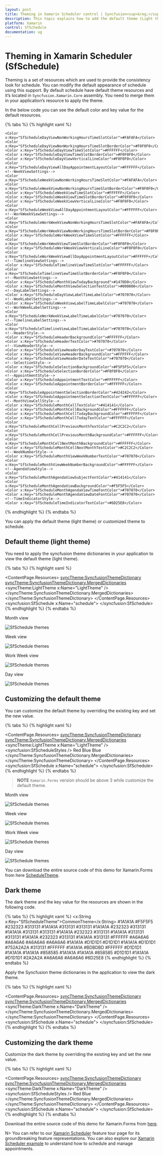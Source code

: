 ```yaml
---
layout: post
title: Theming in Xamarin Scheduler control | Syncfusion<sup>&reg;</sup>
description: This topic explains how to add the default theme (Light theme), Dark theme, and its customization in the schedule.
platform: Xamarin
control: SfSchedule
documentation: ug
---
```


# Theming in Xamarin Scheduler (SfSchedule)

Theming is a set of resources which are used to provide the consistency look for schedule.
You can modify the default appearance of schedule using this support. By default schedule have default theme resources and it’s located in `Syncfusion.Xamarin.Core` assembly. You need to merge them in your application’s resource to apply the theme.

In the below code you can see the default color and key value for the default resources.

{% tabs %}
{% highlight xaml %}
<!--DayViewSettings-->
    <Color x:Key="SfScheduleDayViewNonWorkingHoursTimeSlotColor">#FAFAFA</Color>
    <Color x:Key="SfScheduleDayViewNonWorkingHoursTimeSlotBorderColor">#F0F0F0</Color>
    <Color x:Key="SfScheduleDayViewTimeSlotColor">#FFFFFF</Color>
    <Color x:Key="SfScheduleDayViewTimeSlotBorderColor">#F0F0F0</Color>
    <Color x:Key="SfScheduleDayViewVerticalLineColor">#F0F0F0</Color>
    <Color x:Key="SfScheduleDayViewAllDayAppointmentLayoutColor">#FFFFFF</Color>
    <!--WeekViewSettings-->
    <Color x:Key="SfScheduleWeekViewNonWorkingHoursTimeSlotColor">#FAFAFA</Color>
    <Color x:Key="SfScheduleWeekViewNonWorkingHoursTimeSlotBorderColor">#F0F0F0</Color>
    <Color x:Key="SfScheduleWeekViewTimeSlotColor">#FFFFFF</Color>
    <Color x:Key="SfScheduleWeekViewTimeSlotBorderColor">#F0F0F0</Color>
    <Color x:Key="SfScheduleWeekViewVerticalLineColor">#F0F0F0</Color>
    <Color x:Key="SfScheduleWeekViewAllDayAppointmentLayoutColor">#FFFFFF</Color>
    <!--WorkWeekViewSettings-->
    <Color x:Key="SfScheduleWorkWeekViewNonWorkingHoursTimeSlotColor">#FAFAFA</Color>
    <Color x:Key="SfScheduleWorkWeekViewNonWorkingHoursTimeSlotBorderColor">#F0F0F0</Color>
    <Color x:Key="SfScheduleWorkWeekViewTimeSlotColor">#FFFFFF</Color>
    <Color x:Key="SfScheduleWorkWeekViewTimeSlotBorderColor">#F0F0F0</Color>
    <Color x:Key="SfScheduleWorkWeekViewVerticalLineColor">#F0F0F0</Color>
    <Color x:Key="SfScheduleWorkWeekViewAllDayAppointmentLayoutColor">#FFFFFF</Color>
    <!--TimelineViewSettings-->
    <Color x:Key="SfScheduleTimelineViewTimeSlotColor">#FFFFFF</Color>
    <Color x:Key="SfScheduleTimelineViewTimeSlotBorderColor">#F0F0F0</Color>
    <!--MonthViewSettings-->
    <Color x:Key="SfScheduleMonthViewTodayBackground">#1470D0</Color>
    <Color x:Key="SfScheduleMonthViewSelectionTextColor">#000000</Color>
    <!--DayLabelSettings-->
    <Color x:Key="SfScheduleDayViewLabelTimeLabelColor">#707070</Color>
    <!--WeekLabelSettings-->
    <Color x:Key="SfScheduleWeekViewLabelTimeLabelColor">#707070</Color>
    <!--WorkWeekLabelSettings-->
    <Color x:Key="SfScheduleWorkWeekViewLabelTimeLabelColor">#707070</Color>
    <!--TimelineLabelSettings-->
    <Color x:Key="SfScheduleTimelineViewLabelTimeLabelColor">#707070</Color>
    <!--HeaderStyle-->
    <Color x:Key="SfScheduleHeaderBackgroundColor">#FFFFFF</Color>
    <Color x:Key="SfScheduleHeaderTextColor">#707070</Color>
    <!--ViewHeaderStyle-->
    <Color x:Key="SfScheduleViewHeaderDayTextColor">#707070</Color>
    <Color x:Key="SfScheduleViewHeaderBackgroundColor">#FFFFFF</Color>
    <Color x:Key="SfScheduleViewHeaderDateTextColor">#707070</Color>
    <!--SelectionStyle-->
    <Color x:Key="SfScheduleSelectionBackgroundColor">#F5F5F5</Color>
    <Color x:Key="SfScheduleSelectionBorderColor">#F0F0F0</Color>
    <!--AppointmentStyle-->
    <Color x:Key="SfScheduleAppointmentTextColor">#FFFFFF</Color>
    <Color x:Key="SfScheduleAppointmentBorderColor">#FFFFFF</Color>
    <Color x:Key="SfScheduleAppointmentSelectionBorderColor">#424242</Color>
    <Color x:Key="SfScheduleAppointmentSelectionTextColor">#FFFFFF</Color>
    <!--MonthViewCellStyle-->
    <Color x:Key="SfScheduleMonthCellTextColor">#414141</Color>
    <Color x:Key="SfScheduleMonthCellBackgroundColor">#FFFFFF</Color>
    <Color x:Key="SfScheduleMonthCellTodayBackgroundColor">#FFFFFF</Color>
    <Color x:Key="SfScheduleMonthCellTodayTextColor">#FFFFFF</Color>
    <Color x:Key="SfScheduleMonthCellPreviousMonthTextColor">#C2C2C2</Color>
    <Color x:Key="SfScheduleMonthCellPreviousMonthBackgroundColor">#FFFFFF</Color>
    <Color x:Key="SfScheduleMonthCellNextMonthBackgroundColor">#FFFFFF</Color>
    <Color x:Key="SfScheduleMonthCellNextMonthTextColor">#C2C2C2</Color>
    <!--WeekNumberStyle-->
    <Color x:Key="SfScheduleMonthViewWeekNumberTextColor">#707070</Color>
    <Color x:Key="SfScheduleMonthViewWeekNumberBackgroundColor">#FFFFFF</Color>
    <!--AgendaViewStyle-->
    <Color x:Key="SfScheduleMonthAgendaViewSubjectFontColor">#414141</Color>
    <Color x:Key="SfScheduleMonthAgendaViewBackgroundColor">#F5F5F5</Color>
    <Color x:Key="SfScheduleMonthAgendaViewTimeFontColor">#707070</Color>
    <Color x:Key="SfScheduleMonthAgendaViewDateFontColor">#707070</Color>
    <!--TimeIndicatorStyle-->
    <Color x:Key="SfScheduleTimeIndicatorTextColor">#6D25E8</Color>
{% endhighlight %}
{% endtabs %} 

You can apply the default theme (light theme) or customized theme to schedule.

## Default theme (light theme)

You need to apply the syncfusion theme dictionaries in your application to view the default theme (light theme).

{% tabs %}
{% highlight xaml %}
<?xml version="1.0" encoding="utf-8"?>
<ContentPage xmlns="http://xamarin.com/schemas/2014/forms" xmlns:x="http://schemas.microsoft.com/winfx/2009/xaml" xmlns:local="clr-namespace:ScheduleTheme" x:Class="ScheduleTheme.MainPage" xmlns:syncfusion="clr-namespace:Syncfusion.SfSchedule.XForms;assembly=Syncfusion.SfSchedule.XForms"
              xmlns:syncTheme="clr-namespace:Syncfusion.XForms.Themes;assembly=Syncfusion.Core.XForms">
    <ContentPage.Resources>
        <syncTheme:SyncfusionThemeDictionary>
            <syncTheme:SyncfusionThemeDictionary.MergedDictionaries>
                <syncTheme:LightTheme x:Name="LightTheme" />
            </syncTheme:SyncfusionThemeDictionary.MergedDictionaries>
        </syncTheme:SyncfusionThemeDictionary>
    </ContentPage.Resources>   
    <syncfusion:SfSchedule x:Name="schedule">
    </syncfusion:SfSchedule>
</ContentPage>  
{% endhighlight %}
{% endtabs %} 

Month view

![SfSchedule themes](GettingStarted_images/Xamarin.Forms-Schedule-Defaultthememonth.png)

Week view

![SfSchedule themes](GettingStarted_images/Xamarin.Forms-Schedule-Defaultthemeweek.png)

Work Week view

![SfSchedule themes](GettingStarted_images/Xamarin.Forms-Schedule-Defaultthemeworkweek.png)

Day view

![SfSchedule themes](GettingStarted_images/Xamarin.Forms-Schedule-Defaultthemeday.png)

## Customizing the default theme

You can customize the default theme by overriding the existing key and set the new value.

{% tabs %}
{% highlight xaml %}
<?xml version="1.0" encoding="utf-8"?>
<ContentPage xmlns="http://xamarin.com/schemas/2014/forms" xmlns:x="http://schemas.microsoft.com/winfx/2009/xaml" xmlns:local="clr-namespace:ScheduleTheme" x:Class="ScheduleTheme.MainPage" xmlns:syncfusion="clr-namespace:Syncfusion.SfSchedule.XForms;assembly=Syncfusion.SfSchedule.XForms"
              xmlns:syncTheme="clr-namespace:Syncfusion.XForms.Themes;assembly=Syncfusion.Core.XForms">
    <ContentPage.Resources>
        <syncTheme:SyncfusionThemeDictionary>
            <syncTheme:SyncfusionThemeDictionary.MergedDictionaries>
                <syncTheme:LightTheme x:Name="LightTheme" />
                <syncfusion:SfScheduleStyles />
                <ResourceDictionary>
                    <Color x:Key="SfScheduleHeaderTextColor">Red</Color>
                    <Color x:Key="SfScheduleViewHeaderDayTextColor">Blue</Color>
                    <Color x:Key="SfScheduleViewHeaderDateTextColor">Blue</Color>
                </ResourceDictionary>
            </syncTheme:SyncfusionThemeDictionary.MergedDictionaries>
        </syncTheme:SyncfusionThemeDictionary>
    </ContentPage.Resources>   
    <syncfusion:SfSchedule x:Name="schedule">
    </syncfusion:SfSchedule>
</ContentPage> 
{% endhighlight %}
{% endtabs %} 

>**NOTE**
`Xamarin.Forms` version should be above 3 while customize the default theme.

Month view

![SfSchedule themes](GettingStarted_images/Xamarin.Forms-Schedule-Customizedthememonth.png)

Week view

![SfSchedule themes](GettingStarted_images/Xamarin.Forms-Schedule-Customizedthemeweek.png)

Work Week view

![SfSchedule themes](GettingStarted_images/Xamarin.Forms-Schedule-Customizedthemeworkweek.png)

Day view

![SfSchedule themes](GettingStarted_images/Xamarin.Forms-Schedule-Customizedthemeday.png)

You can download the entire source code of this demo for Xamarin.Forms from
here [ScheduleTheme](https://github.com/SyncfusionExamples/xamarin-schedule-theming). 

## Dark theme

The dark theme and the key value for the resources are shown in the following code.

{% tabs %}
{% highlight xaml %}
    <!--SfSchedule-->
    <x:String x:Key="SfScheduleTheme">CommonTheme</x:String>
    <!--ScheduleBackgroundColor-->
    <Color x:Key="SfScheduleBackgroundColor">#1A1A1A</Color>
    <!--CurrentTimeIndicatorColor-->
    <Color x:Key="SfScheduleCurrentTimeIndicatorColor">#F5F5F5</Color>
    <!--DayViewSettings-->
    <Color x:Key="SfScheduleDayViewNonWorkingHoursTimeSlotColor">#232323</Color>
    <Color x:Key="SfScheduleDayViewNonWorkingHoursTimeSlotBorderColor">#313131</Color>
    <Color x:Key="SfScheduleDayViewTimeSlotColor">#1A1A1A</Color>
    <Color x:Key="SfScheduleDayViewTimeSlotBorderColor">#313131</Color>
    <Color x:Key="SfScheduleDayViewVerticalLineColor">#313131</Color>
    <Color x:Key="SfScheduleDayViewAllDayAppointmentLayoutColor">#1A1A1A</Color>
    <!--WeekViewSettings-->
    <Color x:Key="SfScheduleWeekViewNonWorkingHoursTimeSlotColor">#232323</Color>
    <Color x:Key="SfScheduleWeekViewNonWorkingHoursTimeSlotBorderColor">#313131</Color>
    <Color x:Key="SfScheduleWeekViewTimeSlotColor">#1A1A1A</Color>
    <Color x:Key="SfScheduleWeekViewTimeSlotBorderColor">#313131</Color>
    <Color x:Key="SfScheduleWeekViewVerticalLineColor">#313131</Color>
    <Color x:Key="SfScheduleWeekViewAllDayAppointmentLayoutColor">#1A1A1A</Color>
    <!--WorkWeekViewSettings-->
    <Color x:Key="SfScheduleWorkWeekViewNonWorkingHoursTimeSlotColor">#232323</Color>
    <Color x:Key="SfScheduleWorkWeekViewNonWorkingHoursTimeSlotBorderColor">#313131</Color>
    <Color x:Key="SfScheduleWorkWeekViewTimeSlotColor">#1A1A1A</Color>
    <Color x:Key="SfScheduleWorkWeekViewTimeSlotBorderColor">#313131</Color>
    <Color x:Key="SfScheduleWorkWeekViewVerticalLineColor">#313131</Color>
    <Color x:Key="SfScheduleWorkWeekViewAllDayAppointmentLayoutColor">#1A1A1A</Color>
    <!--TimelineViewSettings-->
    <Color x:Key="SfScheduleTimelineViewNonWorkingHoursTimeSlotColor">#232323</Color>
    <Color x:Key="SfScheduleTimelineViewNonWorkingHoursTimeSlotBorderColor">#313131</Color>
    <Color x:Key="SfScheduleTimelineViewTimeSlotColor">#1A1A1A</Color>
    <Color x:Key="SfScheduleTimelineViewTimeSlotBorderColor">#313131</Color>
    <!--MonthViewSettings-->
    <Color x:Key="SfScheduleMonthViewSelectionTextColor">#FFFFFF</Color>
    <!--DayLabelSettings-->
    <Color x:Key="SfScheduleDayViewLabelTimeLabelColor">#A6A6A6</Color>
    <!--WeekLabelSettings-->
    <Color x:Key="SfScheduleWeekViewLabelTimeLabelColor">#A6A6A6</Color>
    <!--WorkWeekLabelSettings-->
    <Color x:Key="SfScheduleWorkWeekViewLabelTimeLabelColor">#A6A6A6</Color>
    <!--TimelineLabelSettings-->
    <Color x:Key="SfScheduleTimelineViewLabelTimeLabelColor">#A6A6A6</Color>
    <!--HeaderStyle-->
    <Color x:Key="SfScheduleHeaderBackgroundColor">#1A1A1A</Color>
    <Color x:Key="SfScheduleHeaderTextColor">#D1D1D1</Color>
    <!--ViewHeaderStyle-->
    <Color x:Key="SfScheduleViewHeaderDayTextColor">#D1D1D1</Color>
    <Color x:Key="SfScheduleViewHeaderBackgroundColor">#1A1A1A</Color>
    <Color x:Key="SfScheduleViewHeaderDateTextColor">#D1D1D1</Color>
    <!--SelectionStyle-->
    <Color x:Key="SfScheduleSelectionBackgroundColor">#752A2A2A</Color>
    <Color x:Key="SfScheduleSelectionBorderColor">#313131</Color>
    <!--AppointmentStyle-->
    <Color x:Key="SfScheduleAppointmentTextColor">#FFFFFF</Color>
    <Color x:Key="SfScheduleAppointmentBorderColor">#1A1A1A</Color>
    <Color x:Key="SfScheduleAppointmentSelectionBorderColor">#BDBDBD</Color>
    <Color x:Key="SfScheduleAppointmentSelectionTextColor">#FFFFFF</Color>
    <!--MonthViewCellStyle-->
    <Color x:Key="SfScheduleMonthCellTextColor">#D1D1D1</Color>
    <Color x:Key="SfScheduleMonthCellBackgroundColor">#1A1A1A</Color>
    <Color x:Key="SfScheduleMonthCellTodayBackgroundColor">#1A1A1A</Color>
    <Color x:Key="SfScheduleMonthCellPreviousMonthTextColor">#858585</Color>
    <Color x:Key="SfScheduleMonthCellPreviousMonthBackgroundColor">#1A1A1A</Color>
    <Color x:Key="SfScheduleMonthCellNextMonthBackgroundColor">#1A1A1A</Color>
    <Color x:Key="SfScheduleMonthCellNextMonthTextColor">#858585</Color>
    <!--WeekNumberStyle-->
    <Color x:Key="SfScheduleMonthViewWeekNumberTextColor">#D1D1D1</Color>
    <Color x:Key="SfScheduleMonthViewWeekNumberBackgroundColor">#1A1A1A</Color>
    <!--AgendaViewStyle-->
    <Color x:Key="SfScheduleMonthAgendaViewSubjectFontColor">#D1D1D1</Color>
    <Color x:Key="SfScheduleMonthAgendaViewBackgroundColor">#2A2A2A</Color>
    <Color x:Key="SfScheduleMonthAgendaViewTimeFontColor">#A6A6A6</Color>
    <Color x:Key="SfScheduleMonthAgendaViewDateFontColor">#A6A6A6</Color>
    <!--TimeIndicatorStyle-->
    <Color x:Key="SfScheduleTimeIndicatorTextColor">#6D25E8</Color>
    <!--SfSchedule-End-->
{% endhighlight %}
{% endtabs %} 

Apply the Syncfusion theme dictionaries in the application to view the dark theme.

{% tabs %}
{% highlight xaml %}
<?xml version="1.0" encoding="utf-8"?>
<ContentPage xmlns="http://xamarin.com/schemas/2014/forms" xmlns:x="http://schemas.microsoft.com/winfx/2009/xaml" xmlns:local="clr-namespace:ScheduleTheme" x:Class="ScheduleTheme.MainPage" xmlns:syncfusion="clr-namespace:Syncfusion.SfSchedule.XForms;assembly=Syncfusion.SfSchedule.XForms"
              xmlns:syncTheme="clr-namespace:Syncfusion.XForms.Themes;assembly=Syncfusion.Core.XForms">
    <ContentPage.Resources>
        <syncTheme:SyncfusionThemeDictionary>
            <syncTheme:SyncfusionThemeDictionary.MergedDictionaries>
                <syncTheme:DarkTheme x:Name="DarkTheme" />
            </syncTheme:SyncfusionThemeDictionary.MergedDictionaries>
        </syncTheme:SyncfusionThemeDictionary>
    </ContentPage.Resources>   
    <syncfusion:SfSchedule x:Name="schedule">
    </syncfusion:SfSchedule>
</ContentPage>  
{% endhighlight %}
{% endtabs %}

## Customizing the dark theme

Customize the dark theme by overriding the existing key and set the new value.

{% tabs %}
{% highlight xaml %}
<?xml version="1.0" encoding="utf-8"?>
<ContentPage xmlns="http://xamarin.com/schemas/2014/forms" xmlns:x="http://schemas.microsoft.com/winfx/2009/xaml" xmlns:local="clr-namespace:ScheduleTheme" x:Class="ScheduleTheme.MainPage" xmlns:syncfusion="clr-namespace:Syncfusion.SfSchedule.XForms;assembly=Syncfusion.SfSchedule.XForms"
              xmlns:syncTheme="clr-namespace:Syncfusion.XForms.Themes;assembly=Syncfusion.Core.XForms">
    <ContentPage.Resources>
        <syncTheme:SyncfusionThemeDictionary>
            <syncTheme:SyncfusionThemeDictionary.MergedDictionaries>
                <syncTheme:DarkTheme x:Name="DarkTheme" />
                <syncfusion:SfScheduleStyles />
                <ResourceDictionary>
                    <Color x:Key="SfScheduleHeaderTextColor">Red</Color>
                    <Color x:Key="SfScheduleViewHeaderDayTextColor">Blue</Color>
                </ResourceDictionary>
            </syncTheme:SyncfusionThemeDictionary.MergedDictionaries>
        </syncTheme:SyncfusionThemeDictionary>
    </ContentPage.Resources>   
    <syncfusion:SfSchedule x:Name="schedule">
    </syncfusion:SfSchedule>
</ContentPage> 
{% endhighlight %}
{% endtabs %}

Download the entire source code of this demo for Xamarin.Forms from
[here](https://github.com/SyncfusionExamples/customize-dark-theme).


N> You can refer to our [Xamarin Scheduler](https://www.syncfusion.com/xamarin-ui-controls/xamarin-scheduler) feature tour page for its groundbreaking feature representations. You can also explore our [Xamarin Scheduler example](https://github.com/syncfusion/xamarin-demos/tree/master/Forms/Schedule) to understand how to schedule and manage appointments.
